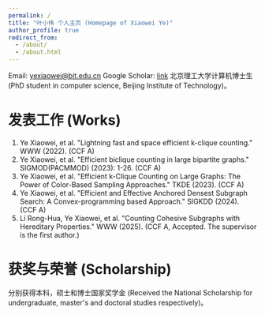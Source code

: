 ```yaml
---
permalink: /
title: "叶小伟 个人主页 (Homepage of Xiaowei Ye)"
author_profile: true
redirect_from: 
  - /about/
  - /about.html
---
```


Email: yexiaowei@bit.edu.cn
Google Scholar: [link](https://scholar.google.com/citations?user=L_Gw3uUAAAAJ&hl=en)
北京理工大学计算机博士生 (PhD student in computer science, Beijing Institute of Technology)。

发表工作 (Works)
======

1. Ye Xiaowei, et al. "Lightning fast and space efficient k-clique counting." WWW (2022). (CCF A)
2. Ye Xiaowei, et al. "Efficient biclique counting in large bipartite graphs." SIGMOD(PACMMOD) (2023): 1-26. (CCF A)
3. Ye Xiaowei, et al. "Efficient k-Clique Counting on Large Graphs: The Power of Color-Based Sampling Approaches." TKDE (2023). (CCF A)
4. Ye Xiaowei, et al. "Efficient and Effective Anchored Densest Subgraph Search: A Convex-programming based Approach." SIGKDD (2024). (CCF A)
5. Li Rong-Hua, Ye Xiaowei, et al. "Counting Cohesive Subgraphs with Hereditary Properties." WWW (2025). (CCF A, Accepted. The supervisor is the first author.)


获奖与荣誉 (Scholarship)
======
分别获得本科，硕士和博士国家奖学金 (Received the National Scholarship for undergraduate, master's and doctoral studies respectively)。
